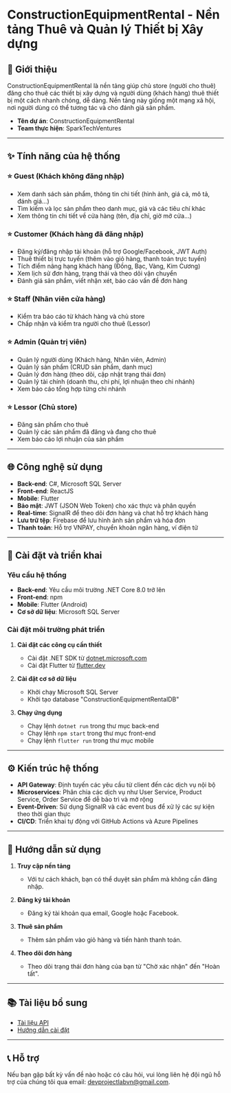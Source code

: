 # ConstructionEquipmentRental - Nền tảng Thuê và Quản lý Thiết bị Xây dựng

## 🔧 **Giới thiệu**

ConstructionEquipmentRental là nền tảng giúp chủ store (người cho thuê) đăng cho thuê các thiết bị xây dựng và người dùng (khách hàng) thuê thiết bị một cách nhanh chóng, dễ dàng. Nền tảng này giống một mạng xã hội, nơi người dùng có thể tương tác và cho đánh giá sản phẩm.

- **Tên dự án**: ConstructionEquipmentRental
- **Team thực hiện**: SparkTechVentures

---

## ✨ **Tính năng của hệ thống**

### ⭐ **Guest (Khách không đăng nhập)**

- Xem danh sách sản phẩm, thông tin chi tiết (hình ảnh, giá cả, mô tả, đánh giá...)
- Tìm kiếm và lọc sản phẩm theo danh mục, giá và các tiêu chí khác
- Xem thông tin chi tiết về cửa hàng (tên, địa chỉ, giờ mở cửa...)

### ⭐ **Customer (Khách hàng đã đăng nhập)**

- Đăng ký/đăng nhập tài khoản (hỗ trợ Google/Facebook, JWT Auth)
- Thuê thiết bị trực tuyến (thêm vào giỏ hàng, thanh toán trực tuyến)
- Tích điểm nâng hạng khách hàng (Đồng, Bạc, Vàng, Kim Cương)
- Xem lịch sử đơn hàng, trạng thái và theo dõi vận chuyển
- Đánh giá sản phẩm, viết nhận xét, báo cáo vấn đề đơn hàng

### ⭐ **Staff (Nhân viên cửa hàng)**

- Kiểm tra báo cáo từ khách hàng và chủ store
- Chấp nhận và kiểm tra người cho thuê (Lessor)

### ⭐ **Admin (Quản trị viên)**

- Quản lý người dùng (Khách hàng, Nhân viên, Admin)
- Quản lý sản phẩm (CRUD sản phẩm, danh mục)
- Quản lý đơn hàng (theo dõi, cập nhật trạng thái đơn)
- Quản lý tài chính (doanh thu, chi phí, lợi nhuận theo chi nhánh)
- Xem báo cáo tổng hợp từng chi nhánh

### ⭐ **Lessor (Chủ store)**

- Đăng sản phẩm cho thuê
- Quản lý các sản phẩm đã đăng và đang cho thuê
- Xem báo cáo lợi nhuận của sản phẩm

---

## 🌐 **Công nghệ sử dụng**

- **Back-end**: C#, Microsoft SQL Server
- **Front-end**: ReactJS
- **Mobile**: Flutter
- **Bảo mật**: JWT (JSON Web Token) cho xác thực và phân quyền
- **Real-time**: SignalR để theo dõi đơn hàng và chat hỗ trợ khách hàng
- **Lưu trữ tệp**: Firebase để lưu hình ảnh sản phẩm và hóa đơn
- **Thanh toán**: Hỗ trợ VNPAY, chuyển khoản ngân hàng, ví điện tử

---

## 📘 **Cài đặt và triển khai**

### **Yêu cầu hệ thống**

- **Back-end**: Yêu cầu môi trường .NET Core 8.0 trở lên
- **Front-end**: npm
- **Mobile**: Flutter (Android)
- **Cơ sở dữ liệu**: Microsoft SQL Server

### **Cài đặt môi trường phát triển**

1. **Cài đặt các công cụ cần thiết**
   - Cài đặt .NET SDK từ [dotnet.microsoft.com](https://dotnet.microsoft.com/download)
   - Cài đặt Flutter từ [flutter.dev](https://flutter.dev/)
   
2. **Cài đặt cơ sở dữ liệu**
   - Khởi chạy Microsoft SQL Server
   - Khởi tạo database "ConstructionEquipmentRentalDB"
   
3. **Chạy ứng dụng**
   - Chạy lệnh `dotnet run` trong thư mục back-end
   - Chạy lệnh `npm start` trong thư mục front-end
   - Chạy lệnh `flutter run` trong thư mục mobile

---

## ⚙️ **Kiến trúc hệ thống**

- **API Gateway**: Định tuyến các yêu cầu từ client đến các dịch vụ nội bộ
- **Microservices**: Phân chia các dịch vụ như User Service, Product Service, Order Service để dễ bảo trì và mở rộng
- **Event-Driven**: Sử dụng SignalR và các event bus để xử lý các sự kiện theo thời gian thực
- **CI/CD**: Triển khai tự động với GitHub Actions và Azure Pipelines

---

## 🚀 **Hướng dẫn sử dụng**

1. **Truy cập nền tảng**
   - Với tư cách khách, bạn có thể duyệt sản phẩm mà không cần đăng nhập.
   
2. **Đăng ký tài khoản**
   - Đăng ký tài khoản qua email, Google hoặc Facebook.
   
3. **Thuê sản phẩm**
   - Thêm sản phẩm vào giỏ hàng và tiến hành thanh toán.
   
4. **Theo dõi đơn hàng**
   - Theo dõi trạng thái đơn hàng của bạn từ "Chờ xác nhận" đến "Hoàn tất".

---

## 📚 **Tài liệu bổ sung**

- [Tài liệu API](https://example.com/api-docs)
- [Hướng dẫn cài đặt](https://example.com/setup-guide)

---

## 📞 **Hỗ trợ**

Nếu bạn gặp bất kỳ vấn đề nào hoặc có câu hỏi, vui lòng liên hệ đội ngũ hỗ trợ của chúng tôi qua email: devprojectlabvn@gmail.com.

